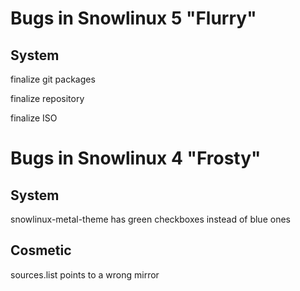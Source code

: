 Bugs in Snowlinux 5 "Flurry"
============================

System
------
finalize git packages

finalize repository

finalize ISO


Bugs in Snowlinux 4 "Frosty"
============================

System
------
snowlinux-metal-theme has green checkboxes instead of blue ones

Cosmetic
--------
sources.list points to a wrong mirror
